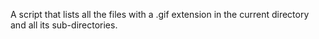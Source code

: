 A  script that lists all the files with a .gif extension in the current directory and all its sub-directories.
